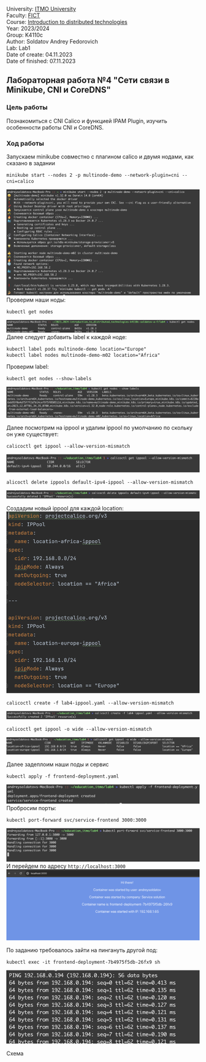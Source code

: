University: [ITMO University](https://itmo.ru/ru/)  
Faculty: [FICT](https://fict.itmo.ru)  
Course: [Introduction to distributed technologies](https://github.com/itmo-ict-faculty/introduction-to-distributed-technologies)  
Year: 2023/2024  
Group: K4110c  
Author: Soldatov Andrey Fedorovich  
Lab: Lab1  
Date of create: 04.11.2023  
Date of finished: 07.11.2023  




## Лабораторная работа №4 "Сети связи в Minikube, CNI и CoreDNS"
### Цель работы
Познакомиться с CNI Calico и функцией IPAM Plugin, изучить особенности работы CNI и CoreDNS.  
### Ход работы  
Запускаем minikube совместно с плагином calico и двумя нодами, как сказано в задании  
```
minikube start --nodes 2 -p multinode-demo --network-plugin=cni --cni=calico  
```  
![img](img/1.png)  
Проверим наши ноды:  
```
kubectl get nodes  
```
![img](img/2.png)  
Далее следует добавить label к каждой ноде:  
```
kubectl label pods multinode-demo location="Europe"  
kubectl label nodes multinode-demo-m02 location="Africa"
```  
Проверим label: 
```
kubectl get nodes --show-labels
```  
![img](img/16.png)  

Далее посмотрим на ippool и удалим ippool по умолчанию по скольку он уже существует:  
```
calicoctl get ippool --allow-version-mismatch
```
![img](img/4.png)  

```
alicoctl delete ippools default-ipv4-ippool --allow-version-mismatch 
```
![img](img/5.png)  

Создадим новый ippool для каждой location:  
![img](img/17.png)  
```
calicoctl create -f lab4-ippool.yaml --allow-version-mismatch
```
![img](img/6.png)
```
calicoctl get ippool -o wide --allow-version-mismatch
```
![img](img/7.png)

Далее задеплоим наши поды и сервис
```
kubectl apply -f frontend-deployment.yaml
```

![img](img/9.png)  
Пробросим порты:  
```
kubectl port-forward svc/service-frontend 3000:3000
```
![img](img/11.png)  
И перейдем по адресу ```http://localhost:3000```  
![img](img/12.png)  

По заданию требовалось зайти на пингануть другой под:  
```
kubectl exec -it frontend-deployment-7b4975f5db-26fx9 sh
```
![img](img/14.png)  


Схема


